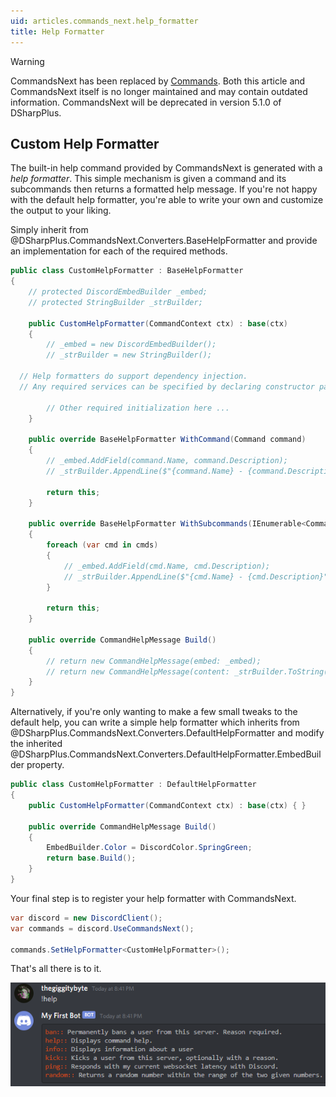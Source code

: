 ```yaml
---
uid: articles.commands_next.help_formatter
title: Help Formatter
---
```


>[!WARNING]
> CommandsNext has been replaced by [Commands](xref:articles.commands.introduction). Both this article and CommandsNext itself is no longer maintained and may contain outdated information. CommandsNext will be deprecated in version 5.1.0 of DSharpPlus.

## Custom Help Formatter

The built-in help command provided by CommandsNext is generated with a *help formatter*. This simple mechanism is given
a command and its subcommands then returns a formatted help message. If you're not happy with the default help
formatter, you're able to write your own and customize the output to your liking.

Simply inherit from @DSharpPlus.CommandsNext.Converters.BaseHelpFormatter and provide an implementation for each of the
required methods.

```cs
public class CustomHelpFormatter : BaseHelpFormatter
{
    // protected DiscordEmbedBuilder _embed;
    // protected StringBuilder _strBuilder;

    public CustomHelpFormatter(CommandContext ctx) : base(ctx)
    {
        // _embed = new DiscordEmbedBuilder();
        // _strBuilder = new StringBuilder();

  // Help formatters do support dependency injection.
  // Any required services can be specified by declaring constructor parameters.

        // Other required initialization here ...
    }

    public override BaseHelpFormatter WithCommand(Command command)
    {
        // _embed.AddField(command.Name, command.Description);
        // _strBuilder.AppendLine($"{command.Name} - {command.Description}");

        return this;
    }

    public override BaseHelpFormatter WithSubcommands(IEnumerable<Command> cmds)
    {
        foreach (var cmd in cmds)
        {
            // _embed.AddField(cmd.Name, cmd.Description);
            // _strBuilder.AppendLine($"{cmd.Name} - {cmd.Description}");
        }

        return this;
    }

    public override CommandHelpMessage Build()
    {
        // return new CommandHelpMessage(embed: _embed);
        // return new CommandHelpMessage(content: _strBuilder.ToString());
    }
}
```

Alternatively, if you're only wanting to make a few small tweaks to the default help, you can write a simple help
formatter which inherits from @DSharpPlus.CommandsNext.Converters.DefaultHelpFormatter and modify the inherited
@DSharpPlus.CommandsNext.Converters.DefaultHelpFormatter.EmbedBuilder property.

```cs
public class CustomHelpFormatter : DefaultHelpFormatter
{
    public CustomHelpFormatter(CommandContext ctx) : base(ctx) { }

    public override CommandHelpMessage Build()
    {
        EmbedBuilder.Color = DiscordColor.SpringGreen;
        return base.Build();
    }
}
```

Your final step is to register your help formatter with CommandsNext.

```cs
var discord = new DiscordClient();
var commands = discord.UseCommandsNext();

commands.SetHelpFormatter<CustomHelpFormatter>();
```

That's all there is to it.

![Fresh New Look][0]

<!-- LINKS -->
[0]:  ../../images/commands_next_help_formatter_01.png
